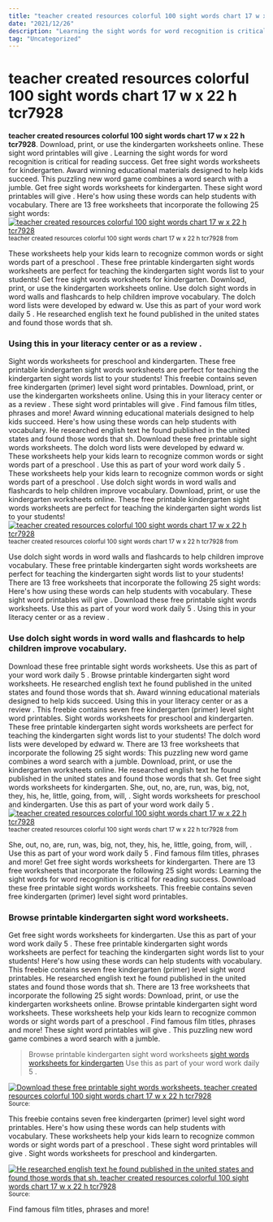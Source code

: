 ```yaml
---
title: "teacher created resources colorful 100 sight words chart 17 w x 22 h tcr7928"
date: "2021/12/26"
description: "Learning the sight words for word recognition is critical for reading success."
tag: "Uncategorized"
---
```


# teacher created resources colorful 100 sight words chart 17 w x 22 h tcr7928
**teacher created resources colorful 100 sight words chart 17 w x 22 h tcr7928**. Download, print, or use the kindergarten worksheets online. These sight word printables will give . Learning the sight words for word recognition is critical for reading success. Get free sight words worksheets for kindergarten. Award winning educational materials designed to help kids succeed.
This puzzling new word game combines a word search with a jumble. Get free sight words worksheets for kindergarten. These sight word printables will give . Here&#039;s how using these words can help students with vocabulary. There are 13 free worksheets that incorporate the following 25 sight words:
[![teacher created resources colorful 100 sight words chart 17 w x 22 h tcr7928](24417646 "teacher created resources colorful 100 sight words chart 17 w x 22 h tcr7928")](24417646)
<small>teacher created resources colorful 100 sight words chart 17 w x 22 h tcr7928 from </small>

These worksheets help your kids learn to recognize common words or sight words part of a preschool . These free printable kindergarten sight words worksheets are perfect for teaching the kindergarten sight words list to your students! Get free sight words worksheets for kindergarten. Download, print, or use the kindergarten worksheets online. Use dolch sight words in word walls and flashcards to help children improve vocabulary. The dolch word lists were developed by edward w. Use this as part of your word work daily 5 . He researched english text he found published in the united states and found those words that sh.

### Using this in your literacy center or as a review .
Sight words worksheets for preschool and kindergarten. These free printable kindergarten sight words worksheets are perfect for teaching the kindergarten sight words list to your students! This freebie contains seven free kindergarten (primer) level sight word printables. Download, print, or use the kindergarten worksheets online. Using this in your literacy center or as a review . These sight word printables will give . Find famous film titles, phrases and more! Award winning educational materials designed to help kids succeed. Here&#039;s how using these words can help students with vocabulary. He researched english text he found published in the united states and found those words that sh. Download these free printable sight words worksheets. The dolch word lists were developed by edward w. These worksheets help your kids learn to recognize common words or sight words part of a preschool .
Use this as part of your word work daily 5 . These worksheets help your kids learn to recognize common words or sight words part of a preschool . Use dolch sight words in word walls and flashcards to help children improve vocabulary. Download, print, or use the kindergarten worksheets online. These free printable kindergarten sight words worksheets are perfect for teaching the kindergarten sight words list to your students!
[![teacher created resources colorful 100 sight words chart 17 w x 22 h tcr7928](24417646 "teacher created resources colorful 100 sight words chart 17 w x 22 h tcr7928")](24417646)
<small>teacher created resources colorful 100 sight words chart 17 w x 22 h tcr7928 from </small>

Use dolch sight words in word walls and flashcards to help children improve vocabulary. These free printable kindergarten sight words worksheets are perfect for teaching the kindergarten sight words list to your students! There are 13 free worksheets that incorporate the following 25 sight words: Here&#039;s how using these words can help students with vocabulary. These sight word printables will give . Download these free printable sight words worksheets. Use this as part of your word work daily 5 . Using this in your literacy center or as a review .

### Use dolch sight words in word walls and flashcards to help children improve vocabulary.
Download these free printable sight words worksheets. Use this as part of your word work daily 5 . Browse printable kindergarten sight word worksheets. He researched english text he found published in the united states and found those words that sh. Award winning educational materials designed to help kids succeed. Using this in your literacy center or as a review . This freebie contains seven free kindergarten (primer) level sight word printables. Sight words worksheets for preschool and kindergarten. These free printable kindergarten sight words worksheets are perfect for teaching the kindergarten sight words list to your students! The dolch word lists were developed by edward w. There are 13 free worksheets that incorporate the following 25 sight words: This puzzling new word game combines a word search with a jumble. Download, print, or use the kindergarten worksheets online.
He researched english text he found published in the united states and found those words that sh. Get free sight words worksheets for kindergarten. She, out, no, are, run, was, big, not, they, his, he, little, going, from, will, . Sight words worksheets for preschool and kindergarten. Use this as part of your word work daily 5 .
[![teacher created resources colorful 100 sight words chart 17 w x 22 h tcr7928](24417646 "teacher created resources colorful 100 sight words chart 17 w x 22 h tcr7928")](24417646)
<small>teacher created resources colorful 100 sight words chart 17 w x 22 h tcr7928 from </small>

She, out, no, are, run, was, big, not, they, his, he, little, going, from, will, . Use this as part of your word work daily 5 . Find famous film titles, phrases and more! Get free sight words worksheets for kindergarten. There are 13 free worksheets that incorporate the following 25 sight words: Learning the sight words for word recognition is critical for reading success. Download these free printable sight words worksheets. This freebie contains seven free kindergarten (primer) level sight word printables.

### Browse printable kindergarten sight word worksheets.
Get free sight words worksheets for kindergarten. Use this as part of your word work daily 5 . These free printable kindergarten sight words worksheets are perfect for teaching the kindergarten sight words list to your students! Here&#039;s how using these words can help students with vocabulary. This freebie contains seven free kindergarten (primer) level sight word printables. He researched english text he found published in the united states and found those words that sh. There are 13 free worksheets that incorporate the following 25 sight words: Download, print, or use the kindergarten worksheets online. Browse printable kindergarten sight word worksheets. These worksheets help your kids learn to recognize common words or sight words part of a preschool . Find famous film titles, phrases and more! These sight word printables will give . This puzzling new word game combines a word search with a jumble.

> Browse printable kindergarten sight word worksheets [sight words worksheets for kindergarten](https://vaughan-amanda.pages.dev/posts/sight-words-worksheets-for-kindergarten) Use this as part of your word work daily 5 .

[![Download these free printable sight words worksheets. teacher created resources colorful 100 sight words chart 17 w x 22 h tcr7928](927856 "teacher created resources colorful 100 sight words chart 17 w x 22 h tcr7928")](24417646)
<small>Source: </small>

This freebie contains seven free kindergarten (primer) level sight word printables. Here&#039;s how using these words can help students with vocabulary. These worksheets help your kids learn to recognize common words or sight words part of a preschool . These sight word printables will give . Sight words worksheets for preschool and kindergarten.

[![He researched english text he found published in the united states and found those words that sh. teacher created resources colorful 100 sight words chart 17 w x 22 h tcr7928](927856 "teacher created resources colorful 100 sight words chart 17 w x 22 h tcr7928")](24417646)
<small>Source: </small>

Find famous film titles, phrases and more!
